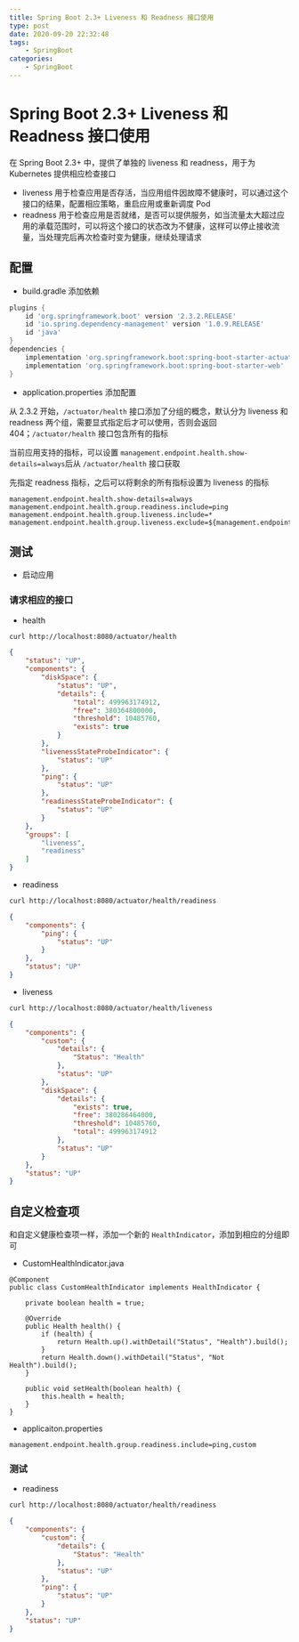 ```yaml
---
title: Spring Boot 2.3+ Liveness 和 Readness 接口使用
type: post
date: 2020-09-20 22:32:48
tags:
    - SpringBoot
categories: 
    - SpringBoot
---
```


# Spring Boot 2.3+ Liveness 和 Readness 接口使用

在 Spring Boot  2.3+ 中，提供了单独的 liveness 和 readness，用于为 Kubernetes 提供相应检查接口

- liveness
用于检查应用是否存活，当应用组件因故障不健康时，可以通过这个接口的结果，配置相应策略，重启应用或重新调度 Pod
- readness
用于检查应用是否就绪，是否可以提供服务，如当流量太大超过应用的承载范围时，可以将这个接口的状态改为不健康，这样可以停止接收流量，当处理完后再次检查时变为健康，继续处理请求

## 配置 

- build.gradle 添加依赖

```groovy
plugins {
    id 'org.springframework.boot' version '2.3.2.RELEASE'
    id 'io.spring.dependency-management' version '1.0.9.RELEASE'
    id 'java'
}
dependencies {
    implementation 'org.springframework.boot:spring-boot-starter-actuator'
    implementation 'org.springframework.boot:spring-boot-starter-web'
}
```

- application.properties 添加配置

从 2.3.2 开始，`/actuator/health` 接口添加了分组的概念，默认分为 liveness 和 readness 两个组，需要显式指定后才可以使用，否则会返回 404；`/actuator/health` 接口包含所有的指标

当前应用支持的指标，可以设置 `management.endpoint.health.show-details=always`后从 `/actuator/health` 接口获取

先指定 readness 指标，之后可以将剩余的所有指标设置为 liveness 的指标

```
management.endpoint.health.show-details=always
management.endpoint.health.group.readiness.include=ping
management.endpoint.health.group.liveness.include=*
management.endpoint.health.group.liveness.exclude=${management.endpoint.health.group.readiness.include}
```

## 测试 

- 启动应用

### 请求相应的接口

- health

```bash
curl http://localhost:8080/actuator/health
```

```json
{
    "status": "UP",
    "components": {
        "diskSpace": {
            "status": "UP",
            "details": {
                "total": 499963174912,
                "free": 380364800000,
                "threshold": 10485760,
                "exists": true
            }
        },
        "livenessStateProbeIndicator": {
            "status": "UP"
        },
        "ping": {
            "status": "UP"
        },
        "readinessStateProbeIndicator": {
            "status": "UP"
        }
    },
    "groups": [
        "liveness",
        "readiness"
    ]
}
```

- readiness

```bash
curl http://localhost:8080/actuator/health/readiness
```

```json
{
    "components": {
        "ping": {
            "status": "UP"
        }
    },
    "status": "UP"
}
```

- liveness

```bash
curl http://localhost:8080/actuator/health/liveness
```

```json
{
    "components": {
        "custom": {
            "details": {
                "Status": "Health"
            },
            "status": "UP"
        },
        "diskSpace": {
            "details": {
                "exists": true,
                "free": 380286464000,
                "threshold": 10485760,
                "total": 499963174912
            },
            "status": "UP"
        }
    },
    "status": "UP"
}
```

## 自定义检查项

和自定义健康检查项一样，添加一个新的 `HealthIndicator`，添加到相应的分组即可

- CustomHealthIndicator.java

```
@Component
public class CustomHealthIndicator implements HealthIndicator {

    private boolean health = true;

    @Override
    public Health health() {
        if (health) {
            return Health.up().withDetail("Status", "Health").build();
        }
        return Health.down().withDetail("Status", "Not Health").build();
    }

    public void setHealth(boolean health) {
        this.health = health;
    }
}
```

- applicaiton.properties

```
management.endpoint.health.group.readiness.include=ping,custom
```

### 测试

- readiness

```bash
curl http://localhost:8080/actuator/health/readiness
```

```json
{
    "components": {
        "custom": {
            "details": {
                "Status": "Health"
            },
            "status": "UP"
        },
        "ping": {
            "status": "UP"
        }
    },
    "status": "UP"
}
```

